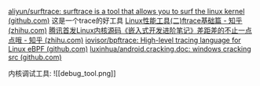 [aliyun/surftrace: surftrace is a tool that allows you to surf the linux kernel (github.com)](https://github.com/aliyun/surftrace) 这是一个trace的好工具
[Linux性能工具(二)ftrace基础篇 - 知乎 (zhihu.com)](https://zhuanlan.zhihu.com/p/479833554)
[腾讯首发Linux内核源码《嵌入式开发进阶笔记》差距差的不止一点点哦 - 知乎 (zhihu.com)](https://zhuanlan.zhihu.com/p/465789157)
[iovisor/bpftrace: High-level tracing language for Linux eBPF (github.com)](https://github.com/iovisor/bpftrace)
[luxinhua/android.cracking.doc: windows cracking src (github.com)](https://github.com/luxinhua/android.cracking.doc)

内核调试工具:
![[debug_tool.png]]
